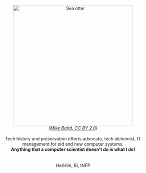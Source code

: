 <p align="center">
  <img src="https://upload.wikimedia.org/wikipedia/commons/1/15/Sea_otter_cropped.jpg" alt="Sea otter" width="384"><br>
  <i>(<a href="https://commons.wikimedia.org/wiki/File:Sea_otter_cropped.jpg">Mike Baird, CC BY 2.0</a>)</i><br>
  <br>
  Tech history and preservation efforts advocate, tech alchemist, IT management for old and new computer systems.<br>
  <b>Anything that a computer scientist doesn't do is what I do!</b><br>
  <br>
  <br>
  He/Him, Bi, INFP
</p>
